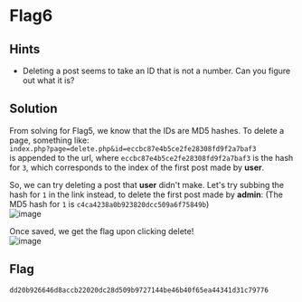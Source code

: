 # Flag6

## Hints
- Deleting a post seems to take an ID that is not a number. Can you figure out what it is?

## Solution
From solving for Flag5, we know that the IDs are MD5 hashes. To delete a page, something like:  
`index.php?page=delete.php&id=eccbc87e4b5ce2fe28308fd9f2a7baf3`   
is appended to the url, where `eccbc87e4b5ce2fe28308fd9f2a7baf3` is the hash for `3`, which corresponds to the index of the first post made by **user**.   

So, we can try deleting a post that **user** didn't make. Let's try subbing the hash for `1` in the link instead, to delete the first post made by **admin**:
(The MD5 hash for `1` is `c4ca4238a0b923820dcc509a6f75849b`)  
![image](https://i.imgur.com/fFsYBKI.png)  

Once saved, we get the flag upon clicking delete!  
![image](https://i.imgur.com/O3exagj.png)  

## Flag
`dd20b926646d8accb22020dc28d509b9727144be46b40f65ea44341d31c79776`